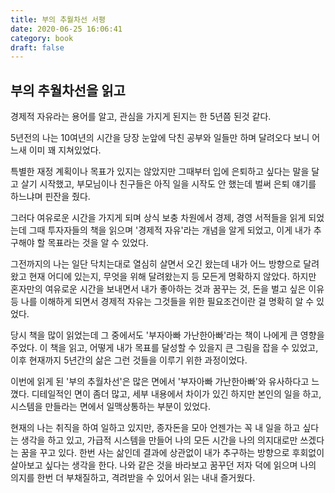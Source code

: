 ```yaml
---
title: 부의 추월차선 서평
date: 2020-06-25 16:06:41
category: book
draft: false
---
```


## 부의 추월차선을 읽고

경제적 자유라는 용어를 알고, 관심을 가지게 된지는 한 5년쯤 된것 같다.

5년전의 나는 10여년의 시간을 당장 눈앞에 닥친 공부와 일들만 하며 달려오다 보니 어느새 이미 꽤 지쳐있었다.

특별한 재정 계획이나 목표가 있지는 않았지만 그때부터 입에 은퇴하고 싶다는 말을 달고 살기 시작했고, 부모님이나 친구들은 아직 일을 시작도 안 했는데 벌써 은퇴 얘기를 하느냐며 핀잔을 줬다.

그러다 여유로운 시간을 가지게 되며 상식 보충 차원에서 경제, 경영 서적들을 읽게 되었는데 그때 투자자들의 책을 읽으며 '경제적 자유'라는 개념을 알게 되었고, 이게 내가 추구해야 할 목표라는 것을 알 수 있었다.

그전까지의 나는 일단 닥치는대로 열심히 살면서 오긴 왔는데 내가 어느 방향으로 달려왔고 현재 어디에 있는지, 무엇을 위해 달려왔는지 등 모든게 명확하지 않았다. 하지만 혼자만의 여유로운 시간을 보내면서 내가 좋아하는 것과 꿈꾸는 것, 돈을 벌고 싶은 이유 등 나를 이해하게 되면서 경제적 자유는 그것들을 위한 필요조건이란 걸 명확히 알 수 있었다.

당시 책을 많이 읽었는데 그 중에서도 '부자아빠 가난한아빠'라는 책이 나에게 큰 영향을 주었다. 이 책을 읽고, 어떻게 내가 목표를 달성할 수 있을지 큰 그림을 잡을 수 있었고, 이후 현재까지 5년간의 삶은 그런 것들을 이루기 위한 과정이었다.

이번에 읽게 된 '부의 추월차선'은 많은 면에서 '부자아빠 가난한아빠'와 유사하다고 느꼈다. 디테일적인 면이 좀더 많고, 세부 내용에서 차이가 있긴 하지만 본인의 일을 하고, 시스템을 만들라는 면에서 일맥상통하는 부분이 있었다.

현재의 나는 취직을 하여 일하고 있지만, 종자돈을 모아 언젠가는 꼭 내 일을 하고 싶다는 생각을 하고 있고, 가급적 시스템을 만들어 나의 모든 시간을 나의 의지대로만 쓰겠다는 꿈을 꾸고 있다. 한번 사는 삶인데 결과에 상관없이 내가 추구하는 방향으로 후회없이 살아보고 싶다는 생각을 한다. 나와 같은 것을 바라보고 꿈꾸던 저자 덕에 읽으며 나의 의지를 한번 더 부채질하고, 격려받을 수 있어서 읽는 내내 즐거웠다.
